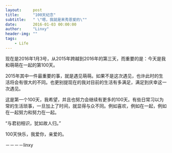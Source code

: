 ```yaml
---
layout:     post
title:      "100天纪念"
subtitle:   " \"嗯，我就是来秀恩爱的\""
date:       2016-01-03 00:00:00
author:     "Linxy"
header-img: ""
tags:
    - Life
---
```


现在是2016年1月3号，从2015年跨越到2016年的第三天，而重要的是：今天是我和萌萌在一起的第100天。

2015年其中一件最重要的事，就是遇见萌萌。如果不是这次遇见，也许此时的生活将会有很大的不同。也更别提现在的我对目前的生活有多满足，满足到庆幸这一次遇见。

这是第一个100天，我希望，并且也努力会继续有更多的100天。有些日常习以为常的生活琐事，一旦加上了时间，就显得与众不同。例如喜欢，例如在一起，例如在一起努力和努力在一起。

“与君初相识，犹如故人归。”

100天快乐，我爱你，亲爱的。

－－－－linxy